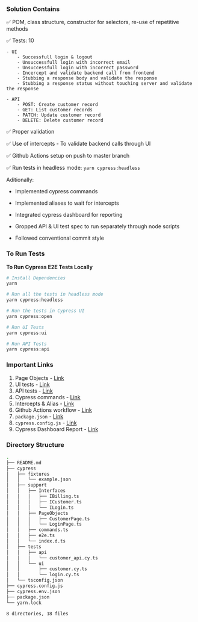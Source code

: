 ### Solution Contains

✅ POM, class structure, constructor for selectors, re-use of repetitive methods

✅ Tests: 10  

    - UI
        - Successfull login & logout
        - Unsuccessfull login with incorrect email
        - Unsuccessfull login with incorrect password
        - Incercept and validate backend call from frontend
        - Stubbing a response body and validate the response
        - Stubbing a response status without touching server and validate the response
    
    - API
        - POST: Create customer record
        - GET: List customer records
        - PATCH: Update customer record
        - DELETE: Delete customer record
✅ Proper validation

✅ Use of intercepts - To validate backend calls through UI

✅ Github Actions setup on push to master branch

✅ Run tests in headless mode: ```yarn cypress:headless```

Aditionally:

- Implemented cypress commands

- Implemented aliases to wait for intercepts

- Integrated cypress dashboard for reporting

- Gropped API & UI test spec to run separately through node scripts

- Followed conventional commit style

### To Run Tests

**To Run Cypress E2E Tests Locally**

```bash
# Install Dependencies
yarn

# Run all the tests in headless mode
yarn cypress:headless

# Run the tests in Cypress UI
yarn cypress:open

# Run UI Tests
yarn cypress:ui

# Run API Tests
yarn cypress:api

```


### Important Links

1. Page Objects - [Link](https://github.com/tux7P/Cypress-Typescript/tree/main/cypress/support/PageObjects)
2. UI tests - [Link](https://github.com/tux7P/Cypress-Typescript/tree/main/cypress/tests/ui)
3. API tests - [Link](https://github.com/tux7P/Cypress-Typescript/tree/main/cypress/tests/api)
4. Cypress commands - [Link](https://github.com/tux7P/Cypress-Typescript/blob/main/cypress/support/commands.ts)
5. Intercepts & Alias - [Link](https://github.com/tux7P/Cypress-Typescript/blob/main/cypress/tests/ui/customer.cy.ts)
6. Github Actions workflow - [Link](https://github.com/tux7P/Cypress-Typescript/blob/main/.github/workflows/main.yml)
7. ```package.json``` - [Link](https://github.com/tux7P/Cypress-Typescript/blob/main/package.json)
8. ```cypress.config.js``` - [Link](https://github.com/tux7P/Cypress-Typescript/blob/main/cypress.config.js)
8. Cypress Dashboard Report - [Link](https://dashboard.cypress.io/projects/msje8x)

### Directory Structure
```bash
.
├── README.md
├── cypress
│   ├── fixtures
│   │   └── example.json
│   ├── support
│   │   ├── Interfaces
│   │   │   ├── IBilling.ts
│   │   │   ├── ICustomer.ts
│   │   │   └── ILogin.ts
│   │   ├── PageObjects
│   │   │   ├── CustomerPage.ts
│   │   │   └── LoginPage.ts
│   │   ├── commands.ts
│   │   ├── e2e.ts
│   │   └── index.d.ts
│   ├── tests
│   │   ├── api
│   │   │   └── customer_api.cy.ts
│   │   └── ui
│   │       ├── customer.cy.ts
│   │       └── login.cy.ts
│   └── tsconfig.json
├── cypress.config.js
├── cypress.env.json
├── package.json
└── yarn.lock

8 directories, 18 files

```

